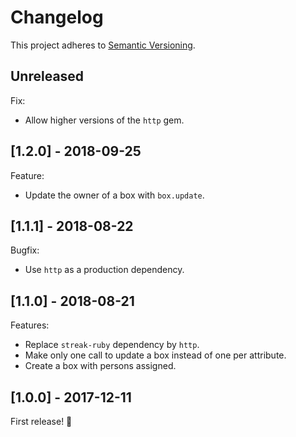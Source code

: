 # Changelog

This project adheres to [Semantic Versioning](http://semver.org/).

## Unreleased

Fix:
- Allow higher versions of the `http` gem.

## [1.2.0] - 2018-09-25

Feature:
- Update the owner of a box with `box.update`.

## [1.1.1] - 2018-08-22

Bugfix:
 - Use `http` as a production dependency.

## [1.1.0] - 2018-08-21

Features:
- Replace `streak-ruby` dependency by `http`.
- Make only one call to update a box instead of one per attribute.
- Create a box with persons assigned.

## [1.0.0] - 2017-12-11

First release! :tada:
